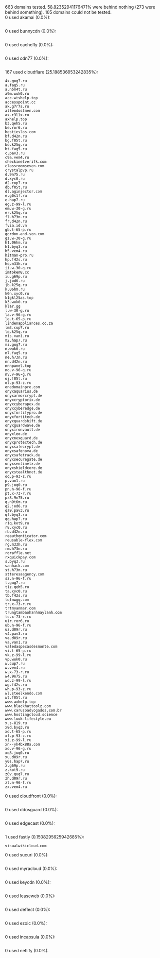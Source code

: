 663 domains tested. 58.82352941176471% were behind nothing (273 were behind something). 105 domains could not be tested.<br>
0 used akamai (0.0%):
```

```

0 used bunnycdn (0.0%):
```

```

0 used cachefly (0.0%):
```

```

0 used cdn77 (0.0%):
```

```

167 used cloudflare (25.188536953242835%):
```
4x.gug7.ru
a.fag5.ru
a.n5m4t.ru
a9m.wuk0.ru
acc.wtshelp.top
accesspoint.cc
ak.g7r7s.ru
allendostmen.com
ax.r3l1x.ru
axhelp.top
b3.qeh5.ru
be.ror6.ru
bestieslos.com
bf.d42n.ru
bg.f05t.ru
bo.k25q.ru
bt.fag5.ru
c.pav3.ru
c9a.vem4.ru
checkinetverifk.com
classroomseven.com
crystalpvp.ru
d.9n75.ru
d.xyc0.ru
d2.cup7.ru
db.f05t.ru
dl.aginjector.com
e.g0s1f.ru
e.hap7.ru
eg.z-99-l.ru
em.w-30-g.ru
er.k25q.ru
fl.h73n.ru
fr.d42n.ru
fvia.id.vn
gb.t-65-p.ru
gordon-and-son.com
gz.w-30-g.ru
h1.06hm.ru
h1.byq3.ru
h5.vem4.ru
hitman-pro.ru
hp.f42s.ru
hq.m33h.ru
ii.w-30-g.ru
imtoken8.cc
iu.g69p.ru
j.jod6.ru
jb.k25q.ru
k.06hm.ru
k0n.xyc0.ru
k1gkl25as.top
k3.wuk0.ru
klar.gg
l.w-30-g.ru
la.v-96-g.ru
le.t-65-p.ru
lindenappliances.co.za
lm3.cup7.ru
lq.k25q.ru
m1s.van1.ru
m2.hap7.ru
mi.gug7.ru
n.wuk0.ru
n7.fag5.ru
ne.h73n.ru
nn.d42n.ru
nnnpanel.top
no.v-96-g.ru
nv.v-96-g.ru
oj.f05t.ru
ol.p-93-z.ru
onedomainpro.com
onyxaquarius.de
onyxarmorcrypt.de
onyxcryptorix.de
onyxcyberapex.de
onyxcyberedge.de
onyxfortifypro.de
onyxfortitech.de
onyxguardshift.de
onyxguardwave.de
onyxironvault.de
onyxleo.de
onyxnexguard.de
onyxprotectech.de
onyxsafecrypt.de
onyxsafenova.de
onyxsafetrack.de
onyxsecuregate.de
onyxsentinelx.de
onyxshieldcore.de
onyxstealthnet.de
oq.p-93-z.ru
p.van1.ru
p9.juq0.ru
pn.n-96-f.ru
pt.x-73-r.ru
pz8.9n75.ru
q.n9t6m.ru
q2.jod6.ru
qa9.pav3.ru
qf.byq3.ru
qq.hap7.ru
r1q.kot9.ru
r8.xyc0.ru
rb.d42n.ru
reauthenticator.com
reusable-flex.com
rg.m33h.ru
rm.h73n.ru
roraffle.net
rxquickpay.com
s.byq3.ru
sanhack.com
st.h73n.ru
stteresaagency.com
sz.n-96-f.ru
t.gug7.ru
t1z.qeh5.ru
ta.xyc0.ru
tb.f42s.ru
tqfnwgq.com
tr.x-73-r.ru
trtmyanmar.com
trungtambaohanhmaylanh.com
ts.x-73-r.ru
u1r.ror6.ru
ub.n-96-f.ru
uz.d09r.ru
v4.pav3.ru
va.d09r.ru
va.van1.ru
valedaspecasdesmonte.com
vi.t-65-p.ru
vk.z-99-l.ru
vp.wuk0.ru
w.cup7.ru
w.vem4.ru
w.x-73-r.ru
w4.9n75.ru
wd.z-99-l.ru
wg.f42s.ru
wh.p-93-z.ru
wl.steelkendo.com
wt.f05t.ru
www.axhelp.top
www.blackhattoolz.com
www.carusoadvogados.com.br
www.hostingcloud.science
www.luuk-lifestyle.eu
x.s-819.ru
x8d.byq3.ru
xd.t-65-p.ru
xf.p-93-z.ru
xi.z-99-l.ru
xn--yh4bx88a.com
xo.v-96-g.ru
xq8.juq0.ru
xu.d09r.ru
y0s.hap7.ru
z.g69p.ru
z.kot9.ru
z0v.gug7.ru
zh.d09r.ru
zt.n-96-f.ru
zx.vem4.ru
```

0 used cloudfront (0.0%):
```

```

0 used ddosguard (0.0%):
```

```

0 used edgecast (0.0%):
```

```

1 used fastly (0.1508295625942685%):
```
visualwikicloud.com
```

0 used sucuri (0.0%):
```

```

0 used myracloud (0.0%):
```

```

0 used keycdn (0.0%):
```

```

0 used leaseweb (0.0%):
```

```

0 used deflect (0.0%):
```

```

0 used ezoic (0.0%):
```

```

0 used incapsula (0.0%):
```

```

0 used netlify (0.0%):
```

```
